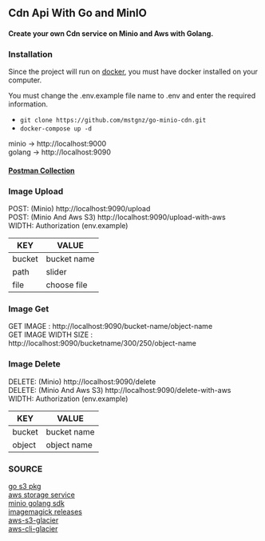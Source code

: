 ## Cdn Api With Go and MinIO
#### Create your own Cdn service on Minio and Aws with Golang.

### Installation

Since the project will run on [docker](https://www.docker.com), you must have docker installed on your computer.

You must change the .env.example file name to .env and enter the required information.

- `git clone https://github.com/mstgnz/go-minio-cdn.git`
- `docker-compose up -d`

minio -> http://localhost:9000  
golang -> http://localhost:9090

#### [Postman Collection](go-minio-cdn.postman_collection.json)

### Image Upload

POST: (Minio) http://localhost:9090/upload  
POST: (Minio And Aws S3) http://localhost:9090/upload-with-aws  
WIDTH: Authorization (env.example)

| KEY    | VALUE       |
|--------|-------------|
| bucket | bucket name |
| path   | slider      |
| file   | choose file |


### Image Get

GET IMAGE : http://localhost:9090/bucket-name/object-name  
GET IMAGE WIDTH SIZE : http://localhost:9090/bucketname/300/250/object-name  


### Image Delete
DELETE: (Minio) http://localhost:9090/delete  
DELETE: (Minio And Aws S3) http://localhost:9090/delete-with-aws  
WIDTH: Authorization (env.example)

| KEY    | VALUE       |
|--------|-------------|
| bucket | bucket name |
| object | object name |


### SOURCE

[go s3 pkg](https://pkg.go.dev/github.com/aws/aws-sdk-go-v2/service/s3)   
[aws storage service](https://docs.aws.amazon.com/AmazonS3/latest/userguide/storage-class-intro.html)   
[minio golang sdk](https://docs.min.io/docs/golang-client-api-reference.html)  
[imagemagick releases](https://download.imagemagick.org/ImageMagick/download/releases/)   
[aws-s3-glacier](https://docs.aws.amazon.com/amazonglacier/latest/dev/introduction.html)  
[aws-cli-glacier](README.md)